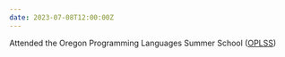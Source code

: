 ```yaml
---
date: 2023-07-08T12:00:00Z
---
```


Attended the Oregon Programming Languages Summer School ([OPLSS](https://www.cs.uoregon.edu/research/summerschool/summer23/))
